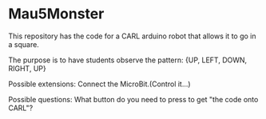 # Mau5Monster

This repository has the code for a CARL arduino robot that allows it to go in a square.

The purpose is to have students observe the pattern: {UP, LEFT, DOWN, RIGHT, UP}

Possible extensions:
Connect the MicroBit.(Control it...)

Possible questions: 
What button do you need to press to get "the code onto CARL"?
